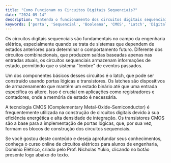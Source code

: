 ```yaml
---
title: "Como Funcionam os Circuitos Digitais Sequenciais?"
date: "2024-09-14"
description: "Entenda o funcionamento dos circuitos digitais sequenciais e sua importância na engenharia elétrica."
keywords: ['porta', 'Sequencial', 'Booleana', 'CMOS', 'Latch', 'Digital', 'transistor']
---
```


Os circuitos digitais sequenciais são fundamentais no campo da engenharia elétrica, especialmente quando se trata de sistemas que dependem de estados anteriores para determinar o comportamento futuro. Diferente dos circuitos combinacionais, que produzem saídas baseadas apenas nas entradas atuais, os circuitos sequenciais armazenam informações de estado, permitindo que o sistema "lembre" de eventos passados.

Um dos componentes básicos desses circuitos é o latch, que pode ser construído usando portas lógicas e transistores. Os latches são dispositivos de armazenamento que mantêm um estado binário até que uma entrada específica os altere. Isso é crucial em aplicações como registradores e contadores, onde a memória de estado é necessária.

A tecnologia CMOS (Complementary Metal-Oxide-Semiconductor) é frequentemente utilizada na construção de circuitos digitais devido à sua eficiência energética e alta densidade de integração. Os transistores CMOS são a base para a implementação de portas lógicas, que, por sua vez, formam os blocos de construção dos circuitos sequenciais.

Se você gostou deste conteúdo e deseja aprofundar seus conhecimentos, conheça o curso online de circuitos elétricos para alunos de engenharia, Domínio Elétrico, criado pelo Prof. Nicholas Yukio, clicando no botão presente logo abaixo do texto.